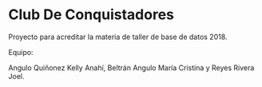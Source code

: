 # Club De Conquistadores
Proyecto para acreditar la materia de taller de base de datos 2018.

Equipo:

Angulo Quiñonez Kelly Anahí, Beltrán Angulo María Cristina y Reyes Rivera Joel.
